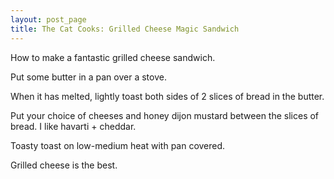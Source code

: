 ```yaml
---
layout: post_page
title: The Cat Cooks: Grilled Cheese Magic Sandwich
---
```


How to make a fantastic grilled cheese sandwich.



Put some butter in a pan over a stove.

When it has melted, lightly toast both sides of 2 slices of bread in the butter.

Put your choice of cheeses and honey dijon mustard between the slices of bread. I like havarti + cheddar.

Toasty toast on low-medium heat with pan covered.

Grilled cheese is the best.
